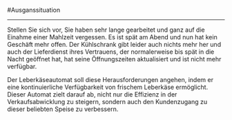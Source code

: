 #Ausganssituation
___

Stellen Sie sich vor, Sie haben sehr lange gearbeitet und ganz auf die Einahme einer Mahlzeit vergessen. Es ist spät am Abend und nun hat kein Geschäft mehr offen. Der Kühlschrank gibt leider auch nichts mehr her  und auch der Lieferdienst ihres Vertrauens, der normalerweise bis spät in die Nacht geöffnet hat, hat seine Öffnungszeiten aktualisiert und ist nicht mehr verfügbar. 

Der Leberkäseautomat soll diese Herausforderungen angehen, indem er eine kontinuierliche Verfügbarkeit von frischem Leberkäse ermöglicht. Dieser Automat zielt darauf ab, nicht nur die Effizienz in der Verkaufsabwicklung zu steigern, sondern auch den Kundenzugang zu dieser beliebten Speise zu verbessern.

